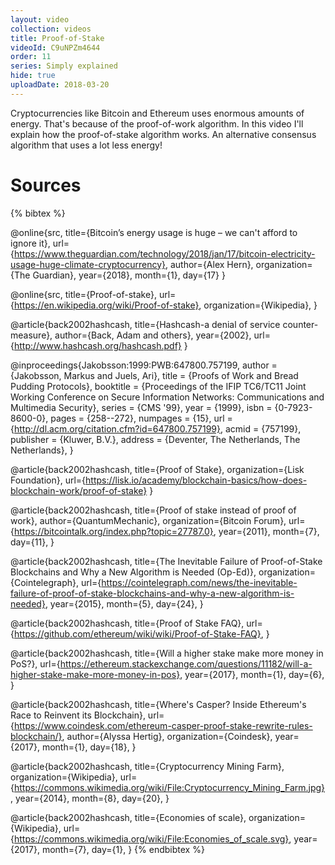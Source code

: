 ```yaml
---
layout: video
collection: videos
title: Proof-of-Stake
videoId: C9uNPZm4644
order: 11
series: Simply explained
hide: true
uploadDate: 2018-03-20
---
```


Cryptocurrencies like Bitcoin and Ethereum uses enormous amounts of energy. That's because of the proof-of-work algorithm. In this video I'll explain how the proof-of-stake algorithm works. An alternative consensus algorithm that uses a lot less energy!

# Sources
{% bibtex %}

@online{src,
    title={Bitcoin’s energy usage is huge – we can't afford to ignore it},
    url={https://www.theguardian.com/technology/2018/jan/17/bitcoin-electricity-usage-huge-climate-cryptocurrency},
    author={Alex Hern},
    organization={The Guardian},
    year={2018},
    month={1},
    day={17}
}

@online{src,
    title={Proof-of-stake},
    url={https://en.wikipedia.org/wiki/Proof-of-stake},
    organization={Wikipedia},
}

@article{back2002hashcash,
  title={Hashcash-a denial of service counter-measure},
  author={Back, Adam and others},
  year={2002},
  url={http://www.hashcash.org/hashcash.pdf}
}

@inproceedings{Jakobsson:1999:PWB:647800.757199,
 author = {Jakobsson, Markus and Juels, Ari},
 title = {Proofs of Work and Bread Pudding Protocols},
 booktitle = {Proceedings of the IFIP TC6/TC11 Joint Working Conference on Secure Information Networks: Communications and Multimedia Security},
 series = {CMS '99},
 year = {1999},
 isbn = {0-7923-8600-0},
 pages = {258--272},
 numpages = {15},
 url = {http://dl.acm.org/citation.cfm?id=647800.757199},
 acmid = {757199},
 publisher = {Kluwer, B.V.},
 address = {Deventer, The Netherlands, The Netherlands},
}

@article{back2002hashcash,
  title={Proof of Stake},
  organization={Lisk Foundation},
  url={https://lisk.io/academy/blockchain-basics/how-does-blockchain-work/proof-of-stake}
}

@article{back2002hashcash,
  title={Proof of stake instead of proof of work},
  author={QuantumMechanic},
  organization={Bitcoin Forum},
  url={https://bitcointalk.org/index.php?topic=27787.0},
  year={2011},
  month={7},
  day={11},
}

@article{back2002hashcash,
  title={The Inevitable Failure of Proof-of-Stake Blockchains and Why a New Algorithm is Needed (Op-Ed)},
  organization={Cointelegraph},
  url={https://cointelegraph.com/news/the-inevitable-failure-of-proof-of-stake-blockchains-and-why-a-new-algorithm-is-needed},
  year={2015},
  month={5},
  day={24},
}

@article{back2002hashcash,
  title={Proof of Stake FAQ},
  url={https://github.com/ethereum/wiki/wiki/Proof-of-Stake-FAQ},
}

@article{back2002hashcash,
  title={Will a higher stake make more money in PoS?},
  url={https://ethereum.stackexchange.com/questions/11182/will-a-higher-stake-make-more-money-in-pos},
  year={2017},
  month={1},
  day={6},
}

@article{back2002hashcash,
  title={Where's Casper? Inside Ethereum's Race to Reinvent its Blockchain},
  url={https://www.coindesk.com/ethereum-casper-proof-stake-rewrite-rules-blockchain/},
  author={Alyssa Hertig},
  organization={Coindesk},
  year={2017},
  month={1},
  day={18},
}


@article{back2002hashcash,
  title={Cryptocurrency Mining Farm},
  organization={Wikipedia},
  url={https://commons.wikimedia.org/wiki/File:Cryptocurrency_Mining_Farm.jpg},
  year={2014},
  month={8},
  day={20},
}

@article{back2002hashcash,
  title={Economies of scale},
  organization={Wikipedia},
  url={https://commons.wikimedia.org/wiki/File:Economies_of_scale.svg},
  year={2017},
  month={7},
  day={1},
}
{% endbibtex %}